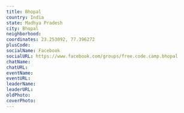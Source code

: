 ```yaml
---
title: Bhopal
country: India
state: Madhya Pradesh
city: Bhopal
neighborhood: 
coordinates: 23.253092, 77.396272
plusCode:
socialName: Facebook
socialURL: https://www.facebook.com/groups/free.code.camp.bhopal
chatName:
chatURL:
eventName:
eventURL:
leaderName:
leaderURL:
oldPhoto: 
coverPhoto:
---
```


